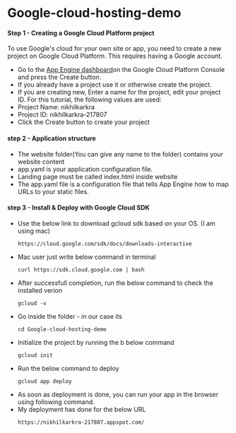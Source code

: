 # Google-cloud-hosting-demo
<h4>Step 1 - Creating a Google Cloud Platform project</h1>

<p>To use Google's cloud for your own site or app, you need to create a new project on Google Cloud Platform. This requires having a Google account.</p>
<ul>
<li>Go to the <a href="https://console.cloud.google.com/projectselector/appengine">App Engine dashboard</a>on the Google Cloud Platform Console and press the Create button.</li>
<li>If you already have a project use it or otherwise create the project.</li>
<li>If you are creating new, Enter a name for the project, edit your project ID. For this tutorial, the following values are used:</li>
<li>Project Name: nikhilkarkra</li>
<li>Project ID: nikhilkarkra-217807</li>
<li>Click the Create button to create your project</li>
</ul>
 
 <h4>step 2 - Application structure</h4>
    <ul>
        <li>The website folder(You can give any name to the folder) contains your website content</li>
        <li>app.yaml is your application configuration file.</li>
        <li>Landing page must be called index.html inside website</li>
        <li>The app.yaml file is a configuration file that tells App Engine how to map URLs to your static files.</li>
   </ul>
 
<h4>step 3 - Install & Deploy with Google Cloud SDK</h4>
<ul>
<li>Use the below link to download gcloud sdk based on your OS. (I am using mac)</li>
    
    https://cloud.google.com/sdk/docs/downloads-interactive
<li> Mac user just write below command in terminal</li>
   
    curl https://sdk.cloud.google.com | bash
<li>After successfull completion,  run the below command to check the installed verion</li> 
    
    gcloud -v

<li>Go inside the folder - in our case its </li>
    
    cd Google-cloud-hosting-demo
<li>Initialize the project by running the b below command</li>
    
    gcloud init
<li>Run the below command to deploy</li>   
    
    gcloud app deploy
<li>As soon as deployment is done, you can run your app in the browser using following command.</li>
    
<li>My deployment has done for the below URL </li>
    
    https://nikhilkarkra-217807.appspot.com/
</ul>

